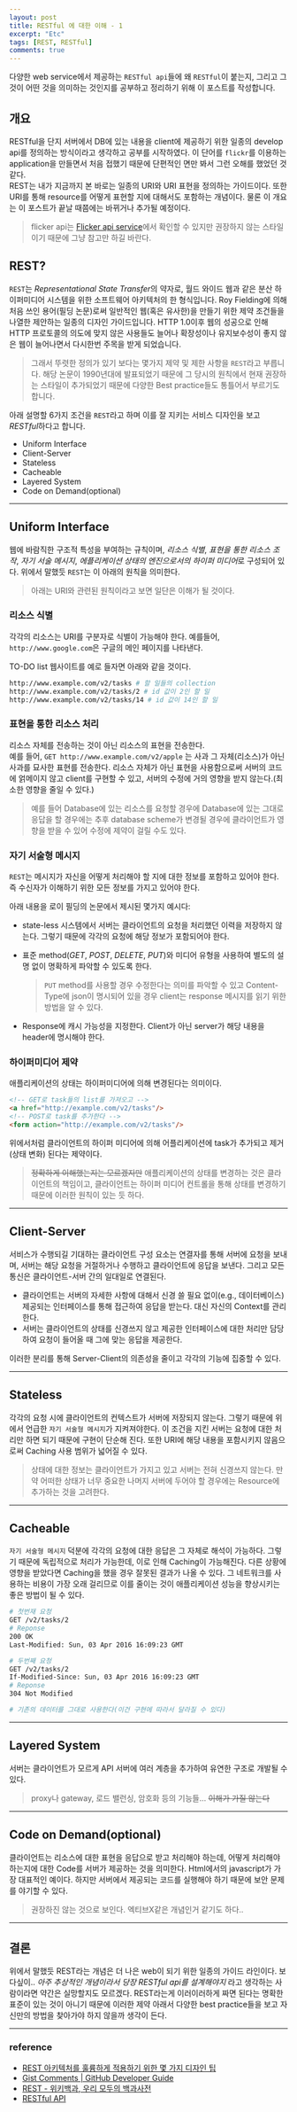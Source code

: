```yaml
---
layout: post
title: RESTful 에 대한 이해 - 1
excerpt: "Etc"
tags: [REST, RESTful]
comments: true
---
```


다양한 web service에서 제공하는 `RESTful api`들에 왜 `RESTful`이 붙는지, 그리고 그것이 어떤 것을 의미하는 것인지를 공부하고 정리하기 위해 이 포스트를 작성합니다.

## 개요

RESTful을 단지 서버에서 DB에 있는 내용을 client에 제공하기 위한 일종의 develop api를 정의하는 방식이라고 생각하고 공부를 시작하였다. 이 단어를 `flickr`를 이용하는 application을 만들면서 처음 접했기 때문에 단편적인 면만 봐서 그런 오해를 했었던 것 같다.   
REST는 내가 지금까지 본 바로는 일종의 URI와 URI 표현을 정의하는 가이드이다. 또한 URI를 통해 resource를 어떻게 표현할 지에 대해서도 포함하는 개념이다. 물론 이 개요는 이 포스트가 끝날 때쯤에는 바뀌거나 추가될 예정이다.

> flicker api는 [Flicker api service](https://www.flickr.com/services/api/)에서 확인할 수 있지만
권장하지 않는 스타일이기 때문에 그냥 참고만 하길 바란다. 

## REST?

`REST`는 *Representational State Transfer*의 약자로, 월드 와이드 웹과 같은 분산 하이퍼미디어 시스템을 위한 소프트웨어 아키텍처의 한 형식입니다. Roy Fielding에 의해 처음 쓰인 용어(필딩 논문)로써 일반적인 웹(혹은 유사한)을 만들기 위한 제약 조건들을 나열한 제안하는 일종의 디자인 가이드입니다. HTTP 1.0이후 웹의 성공으로 인해 HTTP 프로토콜의 의도에 맞지 않은 사용들도 늘어나 확장성이나 유지보수성이 좋지 않은 웹이 늘어나면서 다시한번 주목을 받게 되었습니다. 

> 그래서 뚜렷한 정의가 있기 보다는 몇가지 제약 및 제한 사항을 `REST`라고 부릅니다. 해당 논문이 1990년대에 발표되었기 때문에 그 당시의 원칙에서 현재 권장하는 스타일이 추가되었기 때문에 다양한 Best practice들도 통틀어서 부르기도 합니다.

아래 설명할 6가지 조건을 `REST`라고 하며 이를 잘 지키는 서비스 디자인을 보고 *RESTful*하다고 합니다.

* Uniform Interface
* Client-Server
* Stateless
* Cacheable
* Layered System
* Code on Demand(optional)

---
## Uniform Interface

웹에 바람직한 구조적 특성을 부여하는 규칙이며, *리소스 식별*, *표현을 통한 리소스 조작*, *자기 서술 메시지*, *에플리케이션 상태의 엔진으로서의 하이퍼 미디어*로 구성되어 있다. 위에서 말했듯 `REST`는 이 아래의 원칙을 의미한다.

> 아래는 URI와 관련된 원칙이라고 보면 일단은 이해가 될 것이다.

### 리소스 식별

각각의 리소스는 URI를 구분자로 식별이 가능해야 한다. 예를들어, `http://www.google.com`은 구글의 메인 페이지를 나타낸다.  

TO-DO list 웹사이트를 예로 들자면 아래와 같을 것이다.

``` sh
http://www.example.com/v2/tasks # 할 일들의 collection
http://www.example.com/v2/tasks/2 # id 값이 2인 할 일
http://www.example.com/v2/tasks/14 # id 값이 14인 할 일
```
 
### 표현을 통한 리소스 처리

리소스 자체를 전송하는 것이 아닌 리소스의 표현을 전송한다.  
예를 들어, `GET http://www.example.com/v2/apple` 는 사과 그 자체(리소스)가 아닌 사과를 묘사한 표현를 전송한다. 리소스 자체가 아닌 표현을 사용함으로써 서버의 코드에 얽메이지 않고 client를 구현할 수 있고, 서버의 수정에 거의 영향을 받지 않는다.(최소한 영향을 줄일 수 있다.)

> 예를 들어 Database에 있는 리소스를 요청할 경우에 Database에 있는 그대로 응답을 할 경우에는 추후 database scheme가 변경될 경우에 클라이언트가 영향을 받을 수 있어 수정에 제약이 걸릴 수도 있다.

### 자기 서술형 메시지

`REST`는 메시지가 자신을 어떻게 처리해야 할 지에 대한 정보를 포함하고 있어야 한다. 즉 수신자가 이해하기 위한 모든 정보를 가지고 있어야 한다.

아래 내용을 로이 필딩의 논문에서 제시된 몇가지 예시다: 

* state-less 시스템에서 서버는 클라이언트의 요청을 처리했던 이력을 저장하지 않는다. 그렇기 때문에 각각의 요청에 해당 정보가 포함되어야 한다.
* 표준 method(*GET*, *POST*, *DELETE*, *PUT*)와 미디어 유형을 사용하여 별도의 설명 없이 명확하게 파악할 수 있도록 한다.

    > `PUT` method를 사용할 경우 수정한다는 의미를 파악할 수 있고 Content-Type에 json이 명시되어 있을 경우 client는 response 메시지를 읽기 위한 방법을 알 수 있다.
* Response에 캐시 가능성을 지정한다. Client가 아닌 server가 해당 내용을 header에 명시해야 한다. 

### 하이퍼미디어 제약

애플리케이션의 상태는 하이퍼미디어에 의해 변경된다는 의미이다.

``` html
<!-- GET로 task들의 list를 가져오고 -->
<a href="http://example.com/v2/tasks"/>
<!-- POST로 task를 추가한다 -->
<form action="http://example.com/v2/tasks"/>
```
위에서처럼 클라이언트의 하이퍼 미디어에 의해 어플리케이션에 task가 추가되고 제거(상태 변화) 된다는 제약이다.

> ~~정확하게 이해했는지는 모르겠지만~~ 애플리케이션의 상태를 변경하는 것은 클라이언트의 책임이고, 클라이언트는 하이퍼 미디어 컨트롤을 통해 상태를 변경하기 때문에 이러한 원칙이 있는 듯 하다.

---

## Client-Server

서비스가 수행되길 기대하는 클라이언트 구성 요소는 연결자를 통해 서버에 요청을 보내며, 서버는 해당 요청을 거절하거나 수행하고 클라이언트에 응답을 보낸다. 그리고 모든 통신은 클라이언트-서버 간의 일대일로 연결된다.

* 클라이언트는 서버의 자세한 사항에 대해서 신경 쓸 필요 없이(e.g., 데이터베이스) 제공되는 인터페이스를 통해 접근하여 응답을 받는다. 대신 자신의 Context를 관리한다.  
* 서버는 클라이언트의 상태를 신경쓰지 않고 제공한 인터페이스에 대한 처리만 담당하여 요청이 들어올 때 그에 맞는 응답을 제공한다.  

이러한 분리를 통해 Server-Client의 의존성을 줄이고 각각의 기능에 집중할 수 있다.

---

## Stateless

각각의 요청 시에 클라이언트의 컨텍스트가 서버에 저장되지 않는다. 그렇기 때문에 위에서 언급한 `자기 서술형 메시지`가 지켜져야한다. 이 조건을 지킨 서버는 요청에 대한 처리만 하면 되기 때문에 구현이 단순해 진다. 또한 URI에 해당 내용을 포함시키지 않음으로써 Caching 사용 범위가 넓어질 수 있다.

> 상태에 대한 정보는 클라이언트가 가지고 있고 서버는 전혀 신경쓰지 않는다. 만약 어떠한 상태가 너무 중요한 나머지 서버에 두어야 할 경우에는 Resource에 추가하는 것을 고려한다. 

---

## Cacheable

`자기 서술형 메시지` 덕분에 각각의 요청에 대한 응답은 그 자체로 해석이 가능하다. 그렇기 때문에 독립적으로 처리가 가능한데, 이로 인해 Caching이 가능해진다. 다른 상황에 영향을 받았다면 Caching을 했을 경우 잘못된 결과가 나올 수 있다. 그 네트워크를 사용하는 비용이 가장 오래 걸리므로 이를 줄이는 것이 애플리케이션 성능을 향상시키는 좋은 방법이 될 수 있다.

``` sh
# 첫번재 요청
GET /v2/tasks/2
# Reponse
200 OK
Last-Modified: Sun, 03 Apr 2016 16:09:23 GMT

# 두번째 요청
GET /v2/tasks/2
If-Modified-Since: Sun, 03 Apr 2016 16:09:23 GMT
# Reponse
304 Not Modified

# 기존의 데이터를 그대로 사용한다(이건 구현에 따라서 달라질 수 있다)
```

---

## Layered System

서버는 클라이언트가 모르게 API 서버에 여러 계층을 추가하여 유연한 구조로 개발될 수 있다.

> proxy나 gateway, 로드 밸런싱, 암호화 등의 기능들... ~~이해가 가질 않는다~~

---

## Code on Demand(optional)

클라이언트는 리소스에 대한 표현을 응답으로 받고 처리해야 하는데, 어떻게 처리해야 하는지에 대한 Code를 서버가 제공하는 것을 의미한다. Html에서의 javascript가 가장 대표적인 예이다. 
하지만 서버에서 제공되는 코드를 실행해야 하기 때문에 보안 문제를 야기할 수 있다. 

> 권장하진 않는 것으로 보인다. 엑티브X같은 개념인거 같기도 하다..

---

## 결론

위에서 말했듯 REST라는 개념은 더 나은 web이 되기 위한 일종의 가이드 라인이다. 보다싶이.. *아주 추상적인 개념이라서 당장 RESTful api를 설계해야지* 라고 생각하는 사람이라면 약간은 실망할지도 모르겠다. REST라는게 이러이러하게 짜면 된다는 명확한 표준이 있는 것이 아니기 때문에 이러한 제약 아래서 다양한 best practice들을 보고 자신만의 방법을 찾아가야 하지 않을까 생각이 든다.

---

### reference
* [REST 아키텍처를 훌륭하게 적용하기 위한 몇 가지 디자인 팁](https://spoqa.github.io/2012/02/27/rest-introduction.html)
* [Gist Comments | GitHub Developer Guide](https://developer.github.com/v3/gists/comments/)
* [REST - 위키백과, 우리 모두의 백과사전](https://ko.wikipedia.org/wiki/REST)
* [RESTful API](http://yeoubi.net/blog/restful-api/)
